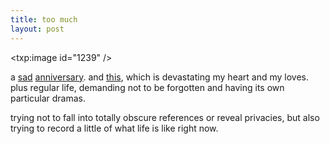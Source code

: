 ```yaml
---
title: too much    
layout: post
---
```


<span class="pic3"><txp:image id="1239" /></span>

a [sad][1] [anniversary][2]. and [this][3], which is devastating my heart and my loves. plus regular life, demanding not to be forgotten and having its own particular dramas.

trying not to fall into totally obscure references or reveal privacies, but also trying to record a little of what life is like right now.

 [1]: http://mellowtrouble.net/2006/10/30/twenty-four-hours-left
 [2]: http://mellowtrouble.net/2006/10/31/things-never-really-end
 [3]: http://mellowtrouble.net/2007/10/23/all-knitting-all-the-time